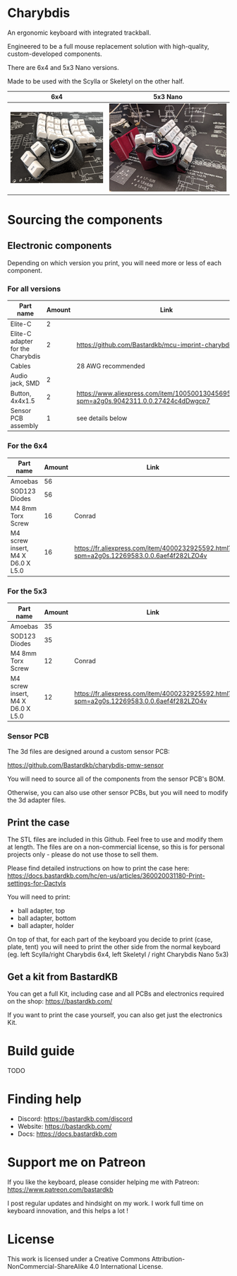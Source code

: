 # Charybdis


An ergonomic keyboard with integrated trackball.

Engineered to be a full mouse replacement solution with high-quality, custom-developed components.

There are 6x4 and 5x3 Nano versions.

Made to be used with the Scylla or Skeletyl on the other half.

| 6x4               | 5x3 Nano           |
| ----------------- | ------------------ |
| ![](pics/1aa.png) | ![](pics/1ab.jpeg) |



# Sourcing the components

## Electronic components

Depending on which version you print, you will need more or less of each component.

### For all versions

| Part name                         | Amount | Link                                                                                       |
| --------------------------------- | ------ | ------------------------------------------------------------------------------------------ |
| Elite-C                           | 2      |                                                                                            |
| Elite-C adapter for the Charybdis | 2      | https://github.com/Bastardkb/mcu-imprint-charybdis                                         |
| Cables                            |        | 28 AWG recommended                                                                         |
| Audio jack, SMD                   | 2      |                                                                                            |
| Button, 4x4x1.5                   | 2      | https://www.aliexpress.com/item/1005001304569553.html?spm=a2g0s.9042311.0.0.27424c4dDwgcp7 |
| Sensor PCB assembly               | 1      | see details below                                                                          |

### For the 6x4

| Part name                         | Amount | Link                                                                                    |
| --------------------------------- | ------ | --------------------------------------------------------------------------------------- |
| Amoebas                           | 56     |                                                                                         |
| SOD123 Diodes                     | 56     |                                                                                         |
| M4 8mm Torx Screw                 | 16     | Conrad                                                                                  |
| M4 screw insert, M4 X D6.0 X L5.0 | 16     | https://fr.aliexpress.com/item/4000232925592.html?spm=a2g0s.12269583.0.0.6aef4f282LZO4v |

### For the 5x3

| Part name                         | Amount | Link                                                                                    |
| --------------------------------- | ------ | --------------------------------------------------------------------------------------- |
| Amoebas                           | 35     |                                                                                         |
| SOD123 Diodes                     | 35     |                                                                                         |
| M4 8mm Torx Screw                 | 12     | Conrad                                                                                  |
| M4 screw insert, M4 X D6.0 X L5.0 | 12     | https://fr.aliexpress.com/item/4000232925592.html?spm=a2g0s.12269583.0.0.6aef4f282LZO4v |

### Sensor PCB

The 3d files are designed around a custom sensor PCB:

https://github.com/Bastardkb/charybdis-pmw-sensor

You will need to source all of the components from the sensor PCB's BOM.

Otherwise, you can also use other sensor PCBs, but you will need to modify the 3d adapter files.

## Print the case

The STL files are included in this Github.
Feel free to use and modify them at length. The files are on a non-commercial license, so this is for personal projects only - please do not use those to sell them.

Please find detailed instructions on how to print the case here:
https://docs.bastardkb.com/hc/en-us/articles/360020031180-Print-settings-for-Dactyls

You will need to print:

- ball adapter, top
- ball adapter, bottom
- ball adapter, holder

On top of that, for each part of the keyboard you decide to print (case, plate, tent) you will need to print the other side from the normal keyboard (eg. left Scylla/right Charybdis 6x4, left Skeletyl / right Charybdis Nano 5x3)

## Get a kit from BastardKB

You can get a full Kit, including case and all PCBs and electronics required on the shop:
https://bastardkb.com/

If you want to print the case yourself, you can also get just the electronics Kit.

# Build guide

TODO

# Finding help

- Discord: https://bastardkb.com/discord
- Website: https://bastardkb.com/
- Docs: https://docs.bastardkb.com

# Support me on Patreon

If you like the keyboard, please consider helping me with Patreon: https://www.patreon.com/bastardkb

I post regular updates and hindsight on my work. I work full time on keyboard innovation, and this helps a lot !

# License 

This work is licensed under a Creative Commons Attribution-NonCommercial-ShareAlike 4.0 International License.
